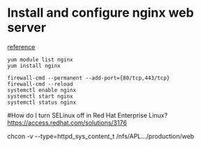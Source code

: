 
# Install and configure nginx web server
[reference](https://access.redhat.com/documentation/en-us/red_hat_enterprise_linux/8/html/deploying_different_types_of_servers/setting-up-and-configuring-nginx_deploying-different-types-of-servers#installing-and-preparing-nginx_setting-up-and-configuring-nginx)
```
yum module list nginx  
yum install nginx  

firewall-cmd --permanent --add-port={80/tcp,443/tcp}  
firewall-cmd --reload  
systemctl enable nginx
systemctl start nginx
systemctl status nginx
```
#How do I turn SELinux off in Red Hat Enterprise Linux?  
https://access.redhat.com/solutions/3176  

chcon -v --type=httpd_sys_content_t /nfs/APL.../production/web  
